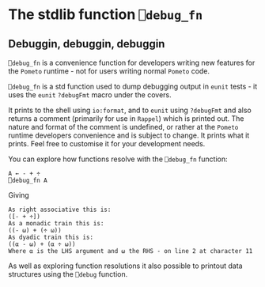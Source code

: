 # The stdlib function `⎕debug_fn`

## Debuggin, debuggin, debuggin

`⎕debug_fn` is a convenience function for developers writing new features for the `Pometo` runtime - not for users writing normal `Pometo` code.

`⎕debug_fn` is a std function used to dump debugging output in `eunit` tests - it uses the `eunit` `?debugFmt` macro under the covers.

It prints to the shell using `io:format`, and to `eunit` using `?debugFmt` and also returns a comment (primarily for use in `Rappel`) which is printed out. The nature and format of the comment is undefined, or rather at the `Pometo` runtime developers convenience and is subject to change. It prints what it prints. Feel free to customise it for your development needs.

You can explore how functions resolve with the `⎕debug_fn` function:

```pometo
A ← - + ÷
⎕debug_fn A
```

Giving

```pometo_results
As right associative this is:
([- + ÷])
As a monadic train this is:
((- ⍵) + (÷ ⍵))
As dyadic train this is:
((⍺ - ⍵) + (⍺ ÷ ⍵))
Where ⍺ is the LHS argument and ⍵ the RHS - on line 2 at character 11

```

As well as exploring function resolutions it also possible to printout data structures using the `⎕debug` function. 
